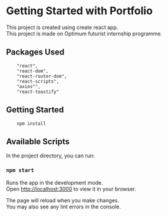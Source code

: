 # Getting Started with Portfolio

This project is created using create react app.\
This project is made on Optimum futurist internship programme.

## Packages Used

```
    "react",
    "react-dom",
    "react-router-dom",
    "react-scripts",
    "axios"",
    "react-toastify"
```

## Getting Started

```
    npm install
```

## Available Scripts

In the project directory, you can run:

### `npm start`

Runs the app in the development mode.\
Open [http://localhost:3000](http://localhost:3000) to view it in your browser.

The page will reload when you make changes.\
You may also see any lint errors in the console.


